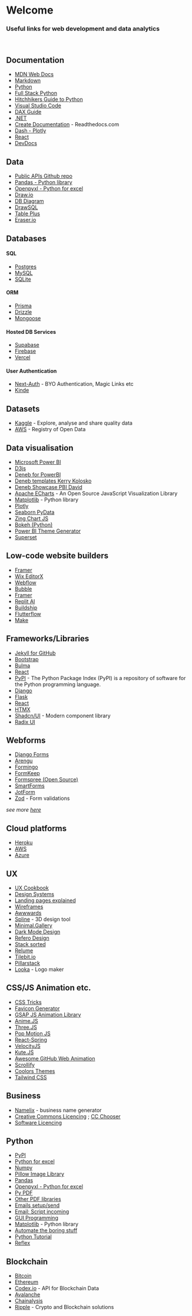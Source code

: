 # Welcome

### Useful links for web development and data analytics

<br>

## Documentation
+ [MDN Web Docs](https://developer.mozilla.org/en-US/)
+ [Markdown](https://www.markdownguide.org/)
+ [Python](https://www.python.org/doc/)
+ [Full Stack Python](https://www.fullstackpython.com/)
+ [Hitchhikers Guide to Python](https://docs.python-guide.org/)
+ [Visual Studio Code](https://code.visualstudio.com/docs)
+ [DAX Guide](https://dax.guide/)
+ [.NET](https://learn.microsoft.com/en-gb/dotnet/)
+ [Create Documentation](https://about.readthedocs.com/) - Readthedocs.com
+ [Dash - Plotly](https://dash.plotly.com/)
+ [React](https://react.dev/)
+ [DevDocs](https://devdocs.io/)

## Data
+ [Public APIs Github repo](https://github.com/public-apis/public-apis)
+ [Pandas - Python library](https://pandas.pydata.org/)
+ [Openpyxl - Python for excel](https://openpyxl.readthedocs.io/en/stable/)
+ [Draw.io](https://www.drawio.com/)
+ [DB Diagram](https://dbdiagram.io/home)
+ [DrawSQL](https://drawsql.app/)
+ [Table Plus](https://tableplus.com/)
+ [Eraser.io](https://www.eraser.io/)

## Databases
#### SQL
+ [Postgres](https://www.postgresql.org/)
+ [MySQL](https://www.mysql.com/)
+ [SQLite](https://www.sqlite.org/)

#### ORM
+ [Prisma](https://www.prisma.io/)
+ [Drizzle](https://orm.drizzle.team/)
+ [Mongoose](https://mongoosejs.com/)

#### Hosted DB Services
+ [Supabase](https://supabase.com/)
+ [Firebase](https://firebase.google.com/)
+ [Vercel](https://vercel.com/home)

#### User Authentication
+ [Next-Auth](https://next-auth.js.org/) - BYO Authentication, Magic Links etc
+ [Kinde](https://kinde.com/)

## Datasets
+ [Kaggle](https://www.kaggle.com/datasets) - Explore, analyse and share quality data
+ [AWS](https://registry.opendata.aws/) - Registry of Open Data

## Data visualisation
+ [Microsoft Power BI](https://powerbi.microsoft.com/)
+ [D3js](https://d3js.org/)
+ [Deneb for PowerBI](https://deneb-viz.github.io/)
+ [Deneb templates Kerry Kolosko](https://kerrykolosko.com/portfolio-category/deneb-templates/)
+ [Deneb Showcase PBI David](https://github.com/PBI-David/Deneb-Showcase)
+ [Apache ECharts](https://echarts.apache.org/en/index.html) - An Open Source JavaScript Visualization Library
+ [Matplotlib](https://matplotlib.org/) - Python library
+ [Plotly](https://plotly.com/graphing-libraries/)
+ [Seaborn PyData](https://seaborn.pydata.org/)
+ [Zing Chart JS](https://www.zingchart.com/)
+ [Bokeh (Python)](https://bokeh.org/)
+ [Power BI Theme Generator](https://themegenerator.point-gmbh.com/de/Home)
+ [Superset](https://superset.apache.org/)

## Low-code website builders
+ [Framer](https://framer.com/)
+ [Wix EditorX](https://www.editorx.com/)
+ [Webflow](https://webflow.com/)
+ [Bubble](https://bubble.io/)
+ [Framer](https://www.framer.com/)
+ [Replit AI](https://replit.com/)
+ [Buildship](https://buildship.com/)
+ [Flutterflow](https://flutterflow.io/)
+ [Make](https://www.make.com/en)

## Frameworks/Libraries
+ [Jekyll for GitHub](https://jekyllrb.com/)
+ [Bootstrap](https://getbootstrap.com/)
+ [Bulma](https://bulma.io/)
+ [React](https://react.dev/)
+ [PyPI](https://pypi.org/) - The Python Package Index (PyPI) is a repository of software for the Python programming language.
+ [Django](https://www.djangoproject.com/)
+ [Flask](https://flask.palletsprojects.com/)
+ [React](https://react.dev/)
+ [HTMX](https://htmx.org/)
+ [Shadcn/UI](https://ui.shadcn.com/) - Modern component library
+ [Radix UI](https://www.radix-ui.com/)

## Webforms
+ [Django Forms](https://docs.djangoproject.com/en/5.0/topics/forms/)
+ [Arengu](https://www.arengu.com/)
+ [Formingo](https://www.formingo.co/)
+ [FormKeep](https://formkeep.com/)
+ [Formspree (Open Source)](https://formspree.io/)
+ [SmartForms](https://www.smartforms.dev/)
+ [JotForm](https://www.jotform.com/)
+ [Zod](https://zod.dev/) - Form validations

<i>see more [here](https://jekyllrb.com/resources/)</i>

## Cloud platforms
+ [Heroku](https://www.heroku.com/what)
+ [AWS](https://aws.amazon.com/)
+ [Azure](https://azure.microsoft.com/)

## UX
+ [UX Cookbook](https://theuxcookbook.com/)
+ [Design Systems](https://designsystems.surf/)
+ [Landing pages explained](https://landingpagesexplained.com/)
+ [Wireframes](https://www.wireframe-examples.com/?utm_source=tldrdesign)
+ [Awwwards](https://www.awwwards.com/)
+ [Spline](https://spline.design/) - 3D design tool
+ [Minimal.Gallery](https://minimal.gallery/)
+ [Dark Mode Design](https://www.darkmodedesign.com/)
+ [Refero Design](https://refero.design/)
+ [Stack sorted](https://stacksorted.com/)
+ [Relume](https://www.relume.io/)
+ [Tilebit.io](https://www.tilebit.io/)
+ [Pillarstack](https://www.pillarstack.com/)
+ [Looka](https://looka.com/) - Logo maker

## CSS/JS Animation etc.
+ [CSS Tricks](https://css-tricks.com/)
+ [Favicon Generator](https://favicon.io/favicon-generator/)
+ [GSAP JS Animation Library](https://gsap.com/)
+ [Anime.JS](https://animejs.com/)
+ [Three.JS](https://threejs.org/)
+ [Pop Motion JS](https://popmotion.io/)
+ [React-Spring](https://www.react-spring.dev/)
+ [VelocityJS](http://velocityjs.org/)
+ [Kute.JS](https://thednp.github.io/kute.js/index.html)
+ [Awesome GitHub Web Animation](https://github.com/sergey-pimenov/awesome-web-animation)
+ [Scrollify](https://projects.lukehaas.me/scrollify/#home)
+ [Coolors Themes](https://coolors.co/)
+ [Tailwind CSS](https://tailwindcss.com/)

## Business
+ [Namelix](https://namelix.com/) - business name generator
+ [Creative Commons Licencing](https://creativecommons.org/share-your-work/) ;  [CC Chooser](https://chooser-beta.creativecommons.org/)
+ [Software Licencing](https://choosealicense.com/)

## Python
+ [PyPI](https://pypi.org/)
+ [Python for excel](https://www.python-excel.org/)
+ [Numpy](https://numpy.org/)
+ [Pillow Image Library](https://pillow.readthedocs.io/en/stable/)
+ [Pandas](https://pandas.pydata.org/)
+ [Openpyxl - Python for excel](https://openpyxl.readthedocs.io/en/stable/)
+ [Py PDF](https://pypdf2.readthedocs.io/en/3.0.0/)
+ [Other PDF libraries](https://www.binpress.com/manipulate-pdf-python/)
+ [Emails setup/send](https://docs.python.org/3/library/smtplib.html)
+ [Email: Script incoming](https://docs.python.org/3/library/smtplib.html)
+ [GUI Programming](https://wiki.python.org/moin/GuiProgramming)
+ [Matplotlib](https://matplotlib.org/) - Python library
+ [Automate the boring stuff](https://automatetheboringstuff.com/)
+ [Python Tutorial](https://www.pythontutorial.net/)
+ [Reflex](https://reflex.dev/)

## Blockchain
+ [Bitcoin](https://bitcoin.org/en/)
+ [Ethereum](https://ethereum.org/en/)
+ [Codex.io](https://www.codex.io/) - API for Blockchain Data
+ [Avalanche](https://www.avax.network/)
+ [Chainalysis](https://www.chainalysis.com/)
+ [Ripple](https://ripple.com/) - Crypto and Blockchain solutions
